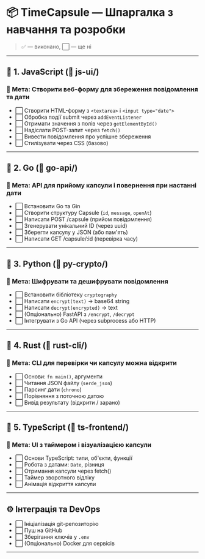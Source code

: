 # 📦 TimeCapsule — Шпаргалка з навчання та розробки

> ✅ — виконано, ⬜ — ще ні

---

## 🔹 1. JavaScript (📁 js-ui/)
### 🎯 Мета: Створити веб-форму для збереження повідомлення та дати

- ⬜ Створити HTML-форму з `<textarea>` і `<input type="date">`
- ⬜ Обробка події submit через `addEventListener`
- ⬜ Отримати значення з полів через `getElementById()`
- ⬜ Надіслати POST-запит через `fetch()`
- ⬜ Вивести повідомлення про успішне збереження
- ⬜ Стилізувати через CSS (базово)

---

## 🔸 2. Go (📁 go-api/)
### 🎯 Мета: API для прийому капсули і повернення при настанні дати

- ⬜ Встановити Go та Gin
- ⬜ Створити структуру Capsule (`id`, `message`, `openAt`)
- ⬜ Написати POST /capsule (прийом повідомлення)
- ⬜ Згенерувати унікальний ID (через uuid)
- ⬜ Зберегти капсулу у JSON (або пам'ять)
- ⬜ Написати GET /capsule/:id (перевірка часу)

---

## 🔸 3. Python (📁 py-crypto/)
### 🎯 Мета: Шифрувати та дешифрувати повідомлення

- ⬜ Встановити бібліотеку `cryptography`
- ⬜ Написати `encrypt(text)` → base64 string
- ⬜ Написати `decrypt(encrypted)` → text
- ⬜ (Опціонально) FastAPI з `/encrypt`, `/decrypt`
- ⬜ Інтегрувати з Go API (через subprocess або HTTP)

---

## 🔸 4. Rust (📁 rust-cli/)
### 🎯 Мета: CLI для перевірки чи капсулу можна відкрити

- ⬜ Основи: `fn main()`, аргументи
- ⬜ Читання JSON файлу (`serde_json`)
- ⬜ Парсинг дати (`chrono`)
- ⬜ Порівняння з поточною датою
- ⬜ Вивід результату (відкрити / зарано)

---

## 🔸 5. TypeScript (📁 ts-frontend/)
### 🎯 Мета: UI з таймером і візуалізацією капсули

- ⬜ Основи TypeScript: типи, об'єкти, функції
- ⬜ Робота з датами: `Date`, різниця
- ⬜ Отримання капсули через fetch()
- ⬜ Таймер зворотного відліку
- ⬜ Анімація відкриття капсули

---

## ⚙️ Інтеграція та DevOps

- ⬜ Ініціалізація git-репозиторію
- ⬜ Пуш на GitHub
- ⬜ Зберігання ключів у `.env`
- ⬜ (Опціонально) Docker для сервісів

---
